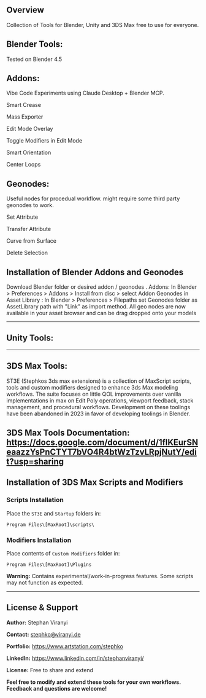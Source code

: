 ## Overview
Collection of Tools for Blender, Unity and 3DS Max free to use for everyone.

## Blender Tools:

Tested on Blender 4.5

## Addons:

Vibe Code Experiments using Claude Desktop + Blender MCP. 

Smart Crease

Mass Exporter

Edit Mode Overlay

Toggle Modifiers in Edit Mode

Smart Orientation 

Center Loops

## Geonodes:

Useful nodes for procedual workflow. might require some third party geonodes to work.

Set Attribute

Transfer Attribute

Curve from Surface

Delete Selection

## Installation of Blender Addons and Geonodes

Download Blender folder or desired addon / geonodes . 
Addons:  In Blender > Preferences > Addons > Install from disc > select Addon
Geonodes in Asset Library : In Blender > Preferences > Filepaths set Geonodes folder as AssetLibrary path with "Link" as import method. All geo nodes are now available in your asset browser and can be drag dropped onto your models

---

## Unity Tools:

---
## 3DS Max Tools:

ST3E (Stephkos 3ds max extensions) is a collection of MaxScript scripts, tools and custom modifiers designed to enhance 3ds Max modeling workflows. The suite focuses on little QOL improvements over vanilla implementations in max on Edit Poly operations, viewport feedback, stack management, and procedural workflows. 
Development on these toolings have been abandoned in 2023 in favor of developing toolings in Blender. 

**3DS Max Tools Documentation:** https://docs.google.com/document/d/1fIKEurSNeaazzYsPnCTYT7bVO4R4btWzTzvLRpjNutY/edit?usp=sharing
---

## Installation of 3DS Max Scripts and Modifiers

### Scripts Installation
Place the `ST3E` and `Startup` folders in:
```
Program Files\[MaxRoot]\scripts\
```

### Modifiers Installation
Place contents of `Custom Modifiers` folder in:
```
Program Files\[MaxRoot]\Plugins
```

**Warning:** Contains experimental/work-in-progress features. Some scripts may not function as expected.

---



## License & Support
**Author:** Stephan Viranyi

**Contact:** stephko@viranyi.de 

**Portfolio:** https://www.artstation.com/stephko  

**LinkedIn:** https://www.linkedin.com/in/stephanviranyi/  

**License:** Free to share and extend 

**Feel free to modify and extend these tools for your own workflows. Feedback and questions are welcome!**
